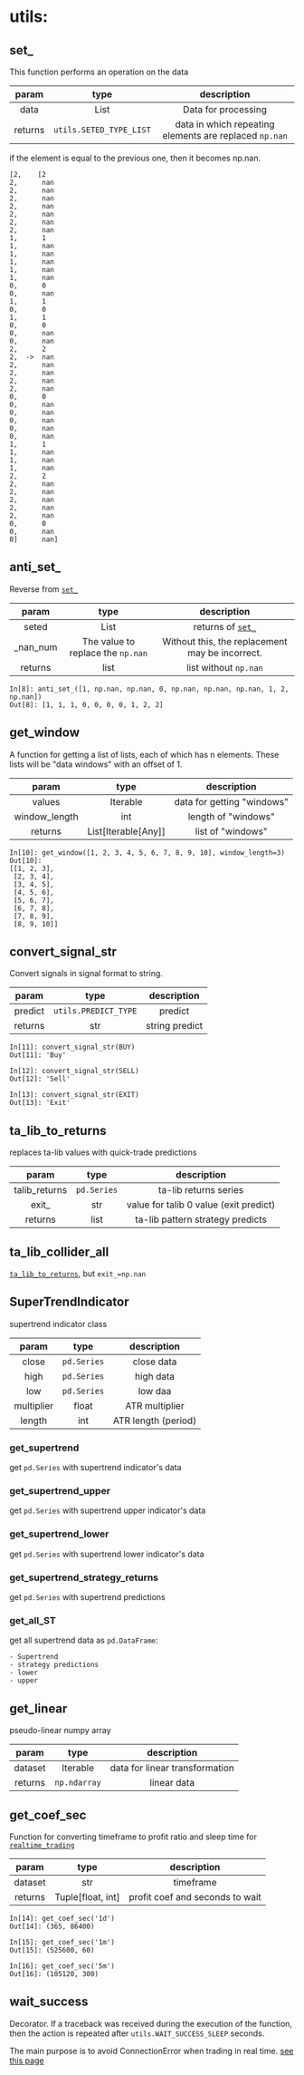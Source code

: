 # utils:

## set_

This function performs an operation on the data

| param  | type | description |
| :---: | :---: | :---: |
| data    | List | Data for processing |
| returns   | `utils.SETED_TYPE_LIST` | data in which repeating elements are replaced `np.nan` |

if the element is equal to the previous one, then it becomes np.nan.

```
[2,    [2
2,      nan
2,      nan
2,      nan
2,      nan
2,      nan
2,      nan
2,      nan
1,      1
1,      nan
1,      nan
1,      nan
1,      nan
1,      nan
0,      0
0,      nan
1,      1
0,      0
1,      1
0,      0
0,      nan
0,      nan
2,      2
2,  ->  nan
2,      nan
2,      nan
2,      nan
2,      nan
0,      0
0,      nan
0,      nan
0,      nan
0,      nan
0,      nan
1,      1
1,      nan
1,      nan
1,      nan
2,      2
2,      nan
2,      nan
2,      nan
2,      nan
2,      nan
0,      0
0,      nan
0]      nan]
```

## anti_set_

Reverse from [`set_`](#set_)

| param  | type | description |
| :---: | :---: | :---: |
| seted | List | returns of [`set_`](#set_) |
| _nan_num | The value to replace the `np.nan`| Without this, the replacement may be incorrect. |
| returns   | list | list without `np.nan` |

```commandline
In[8]: anti_set_([1, np.nan, np.nan, 0, np.nan, np.nan, np.nan, 1, 2, np.nan])
Out[8]: [1, 1, 1, 0, 0, 0, 0, 1, 2, 2]
```

## get_window

A function for getting a list of lists, each of which has n elements. These lists will be "data windows" with an offset
of 1.

| param  | type | description |
| :---: | :---: | :---: |
| values | Iterable | data for getting "windows" |
| window_length | int | length of "windows" |
| returns | List\[Iterable\[Any]] | list of "windows" |

```commandline
In[10]: get_window([1, 2, 3, 4, 5, 6, 7, 8, 9, 10], window_length=3)
Out[10]: 
[[1, 2, 3],
 [2, 3, 4],
 [3, 4, 5],
 [4, 5, 6],
 [5, 6, 7],
 [6, 7, 8],
 [7, 8, 9],
 [8, 9, 10]]
```

## convert_signal_str

Convert signals in signal format to string.

| param  | type | description |
| :---: | :---: | :---: |
| predict | `utils.PREDICT_TYPE` | predict |
| returns | str | string predict |

```commandline
In[11]: convert_signal_str(BUY)
Out[11]: 'Buy'

In[12]: convert_signal_str(SELL)
Out[12]: 'Sell'

In[13]: convert_signal_str(EXIT)
Out[13]: 'Exit'
```

## ta_lib_to_returns

replaces ta-lib values with quick-trade predictions

| param  | type | description |
| :---: | :---: | :---: |
| talib_returns | `pd.Series` | ta-lib returns series |
| exit_ | str | value for talib 0 value (exit predict) |
| returns | list | ta-lib pattern strategy predicts |

## ta_lib_collider_all

[`ta_lib_to_returns`](#ta_lib_to_returns), but `exit_=np.nan`

## SuperTrendIndicator

supertrend indicator class

| param  | type | description |
| :---: | :---: | :---: |
| close | `pd.Series` | close data|
| high | `pd.Series` | high data|
| low |`pd.Series`| low daa|
| multiplier |float| ATR multiplier |
| length |int| ATR length (period) |

### get_supertrend

get `pd.Series` with supertrend indicator's data

### get_supertrend_upper

get `pd.Series` with supertrend upper indicator's data

### get_supertrend_lower

get `pd.Series` with supertrend lower indicator's data

### get_supertrend_strategy_returns

get `pd.Series` with supertrend predictions

### get_all_ST

get all supertrend data as `pd.DataFrame`:

    - Supertrend
    - strategy predictions
    - lower
    - upper

## get_linear

pseudo-linear numpy array

| param  | type | description |
| :---: | :---: | :---: |
| dataset | Iterable | data for linear transformation |
| returns | `np.ndarray` | linear data |

## get_coef_sec

Function for converting timeframe to profit ratio and sleep time for [`realtime_trading`](trading_sys.md#realtime_trading)

| param  | type | description |
| :---: | :---: | :---: |
| dataset | str | timeframe |
| returns | Tuple\[float, int] | profit coef and seconds to wait |

```commandline
In[14]: get_coef_sec('1d')
Out[14]: (365, 86400)

In[15]: get_coef_sec('1m')
Out[15]: (525600, 60)

In[16]: get_coef_sec('5m')
Out[16]: (105120, 300)
```

## wait_success
Decorator. If a traceback was received during the execution of the function, then the action is repeated after `utils.WAIT_SUCCESS_SLEEP` seconds.

The main purpose is to avoid ConnectionError when trading in real time.
[see this page](https://stackoverflow.com/questions/27333671/how-to-solve-the-10054-error)
